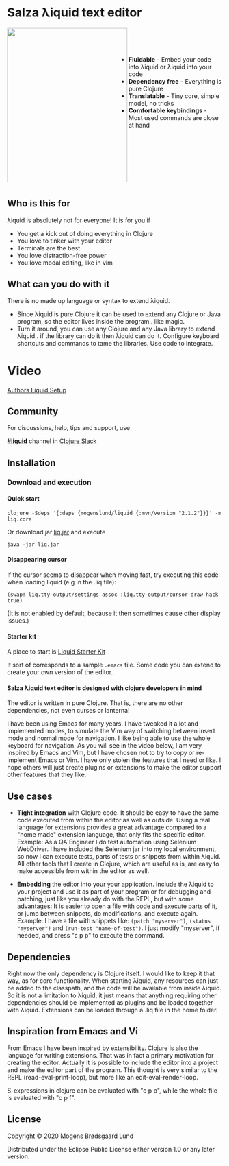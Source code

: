 # Salza &lambda;iquid text editor

<img align="left" src="logo.png" width="281" height="360">
<br><br><br>

* <b>Fluidable</b>  -  Embed your code into &lambda;iquid or &lambda;iquid into your code   
* <b>Dependency free</b>  -  Everything is pure Clojure
* <b>Translatable</b>  -  Tiny core, simple model, no tricks
* <b>Comfortable keybindings</b>  -  Most used commands are close at hand

<br><br><br><br><br><br><br>

## Who is this for
&lambda;iquid is absolutely not for everyone! It is for you if

 * You get a kick out of doing everything in Clojure
 * You love to tinker with your editor
 * Terminals are the best
 * You love distraction-free power
 * You love modal editing, like in vim

## What can you do with it
There is no made up language or syntax to extend &lambda;iquid.

 * Since &lambda;iquid is pure Clojure it can be used to extend any Clojure or Java program, so the editor lives inside the program.. like magic.
 * Turn it around, you can use any Clojure and any Java library to extend &lambda;iquid.. if the library can do it then &lambda;iquid can do it. Configure keyboard shortcuts and commands to tame the libraries. Use code to integrate.

# Video
[Authors Liquid Setup](https://www.youtube.com/watch?v=-MC0P4rj3e8)

## Community
For discussions, help, tips and support, use

**[#liquid](https://clojurians.slack.com/messages/liquid/)** channel in [Clojure Slack](http://clojurians.net/)

## Installation

### Download and execution

#### Quick start

    clojure -Sdeps '{:deps {mogenslund/liquid {:mvn/version "2.1.2"}}}' -m liq.core

Or download jar [liq.jar](https://salza.dk/liq.jar) and execute

    java -jar liq.jar

#### Disappearing cursor
If the cursor seems to disappear when moving fast, try executing this code when loading liquid (e.g in the .liq file):

    (swap! liq.tty-output/settings assoc :liq.tty-output/cursor-draw-hack true)

(It is not enabled by default, because it then sometimes cause other display issues.)
  
#### Starter kit
A place to start is [Liquid Starter Kit](https://github.com/mogenslund/liquid-starter-kit)

It sort of corresponds to a sample `.emacs` file. Some code you can extend to create your own version of the editor.

#### Salza &lambda;iquid text editor is designed with clojure developers in mind
The editor is written in pure Clojure. That is, there are no other dependencies, not even curses or lanterna!

I have been using Emacs for many years. I have tweaked it a lot and implemented modes, to simulate the Vim way of switching between insert mode and normal mode for navigation. I like being able to use the whole keyboard for navigation. As you will see in the video below, I am very inspired by Emacs and Vim, but I have chosen not to try to copy or re-implement Emacs or Vim. I have only stolen the features that I need or like. I hope others will just create plugins or extensions to make the editor support other features that they like.

## Use cases
 * <b>Tight integration</b> with Clojure code. It should be easy to have the same code executed from within the editor as well as outside. Using a real language for extensions provides a great advantage compared to a "home made" extension language, that only fits the specific editor.  
Example: As a QA Engineer I do test automation using Selenium WebDriver. I have included the Selenium jar into my local environment, so now I can execute tests, parts of tests or snippets from within &lambda;iquid.  
All other tools that I create in Clojure, which are useful as is, are easy to make accessible from within the editor as well.

 * <b>Embedding</b> the editor into your your application. Include the &lambda;iquid to your project and use it as part of your program or for debugging and patching, just like you already do with the REPL, but with some advantages: It is easier to open a file with code and execute parts of it, or jump between snippets, do modifications, and execute again.  
Example: I have a file with snippets like: `(patch "myserver")`, `(status "myserver")` and `(run-test "name-of-test")`. I just modify "myserver", if needed, and press "c p p" to execute the command.

## Dependencies
Right now the only dependency is Clojure itself. I would like to keep it that way, as for core functionality. When starting &lambda;iquid, any resources can just be added to the classpath, and the code will be available from inside &lambda;iquid. So it is not a limitation to &lambda;iquid, it just means that anything requiring other dependencies should be implemented as plugins and be loaded together with &lambda;iquid. Extensions can be loaded through a .liq file in the home folder.

## Inspiration from Emacs and Vi
From Emacs I have been inspired by extensibility. Clojure is also the language for writing extensions. That was in fact a primary motivation for creating the editor. Actually it is possible to include the editor into a project and make the editor part of the program. This thought is very similar to the REPL (read-eval-print-loop), but more like an edit-eval-render-loop.

S-expressions in clojure can be evaluated with "c p p", while the whole file is evaluated with "c p f".

## License
Copyright &copy; 2020 Mogens Br&oslash;dsgaard Lund

Distributed under the Eclipse Public License either version 1.0 or any later version.
